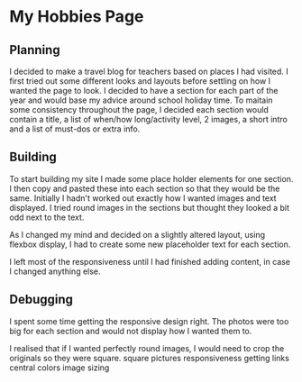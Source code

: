 # My Hobbies Page

## Planning
I decided to make a travel blog for teachers based on places I had visited. 
I first tried out some different looks and layouts before settling on how I wanted the page to look.
I decided to have a section for each part of the year and would base my advice around
school holiday time. To maitain some consistency throughout the page, I decided
each section would contain a title, a list of when/how long/activity level, 
2 images, a short intro and a list of must-dos or extra info.

## Building
To start building my site I made some place holder elements for one section. 
I then copy and pasted these into each section so that they would be the same. 
Initially I hadn't worked out exactly how I wanted images and text displayed.
I tried round images in the sections but thought they looked a bit odd next to the text.

As I changed my mind and decided on a slightly altered layout, using flexbox display,
I had to create some new placeholder text for each section.

I left most of the responsiveness until I had finished adding content, in case I changed anything else.

## Debugging
I spent some time getting the responsive design right. The photos were too big for each section and would not display how I wanted them to.

I realised that if I wanted perfectly round images, I would need to crop the originals so they were square.
square pictures
responsiveness
getting links central
colors
image sizing
